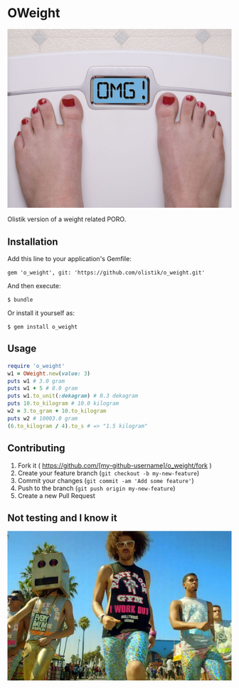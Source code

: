 # OWeight

![Serious logo here](/assets/logo.jpg?raw=true "This is totally related. Word.")

Olistik version of a weight related PORO.

## Installation

Add this line to your application's Gemfile:

    gem 'o_weight', git: 'https://github.com/olistik/o_weight.git'

And then execute:

    $ bundle

Or install it yourself as:

    $ gem install o_weight

## Usage

```ruby
require 'o_weight'
w1 = OWeight.new(value: 3)
puts w1 # 3.0 gram
puts w1 + 5 # 8.0 gram
puts w1.to_unit(:dekagram) # 0.3 dekagram
puts 10.to_kilogram # 10.0 kilogram
w2 = 3.to_gram + 10.to_kilogram
puts w2 # 10003.0 gram
(6.to_kilogram / 4).to_s # => "1.5 kilogram"
```

## Contributing

1. Fork it ( https://github.com/[my-github-username]/o_weight/fork )
2. Create your feature branch (`git checkout -b my-new-feature`)
3. Commit your changes (`git commit -am 'Add some feature'`)
4. Push to the branch (`git push origin my-new-feature`)
5. Create a new Pull Request

## Not testing and I know it

![Not testing and I know it](/assets/not-testing-and-I-know-it.jpg?raw=true "Hate me.")
